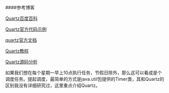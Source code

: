 ####参考博客

[Quartz百度百科](http://baike.baidu.com/link?url=Vm-OvO8u0Wa85inUXVuxhBnZm7P74y7pyZPo-eRGqQwnHq7epP72gl24nblhVlkOmBpjYcv71Q3P0GQ5cgutC86YD16dbsuSeL5S5F9zBp7)

[Quartz官方代码示例](http://quartz-scheduler.org/documentation/quartz-2.2.x/examples/)

[quartz官方文档](http://quartz-scheduler.org/)

[Quartz教程](http://nkcoder.github.io/blog/20140624/quartz-tutorial-02-api-job-trigger/)

[Quartz源码分析](https://github.com/nkcoder/quartz-explained)


如果我们想在每个星期一早上10点执行任务，节假日除外，那么这可以看成是个调度任务。提起调度，最简单的方式是java.util包提供的Timer类，其和Quartz的区别我没有详细研究过，这里重点介绍Quartz。
